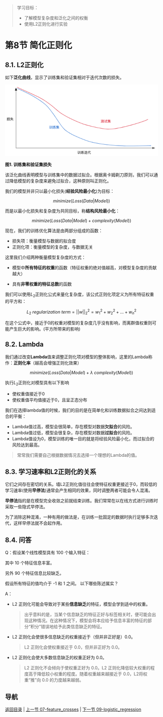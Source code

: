 > 学习目标：
>
> - 了解模型复杂度和泛化之间的权衡
> - 使用L2正则化进行实验

# 第8节 简化正则化

## 8.1. L2正则化

如下**泛化曲线**，显示了训练集和验证集相对于迭代次数的损失。

![image-20181118215349814](assets/image-20181118215349814-2549229.png)

**图1. 训练集和验证集损失**

该泛化曲线表明模型与训练集中的数据过拟合。根据奥卡姆剃刀原则，我们可以通过降低模型的复杂度来避免过拟合，这种原则叫正则化。

我们的模型并非只以最小化损失(**经验风险最小化**)为目标：

$$minimize(Loss(Data|Model))$$

而是以最小化损失和复杂度为共同目标，称**结构风险最小化**：

$$minimize(Loss(Data|Model) + complexity(Model))$$

现在，我们的训练优化算法是由两部分组成的函数：

- 损失项：衡量模型与数据的拟合度
- 正则化项：衡量模型的复杂度，与数据无关

这里我们介绍两种衡量模型复杂度的方式：

- 模型中**所有特征的权重**的函数（特征权重的绝对值越高，对模型复杂度的贡献越大）


- 具有**非零权重的特征总数**的函数

我们可以使用$L_2$正则化公式来量化复杂度，该公式正则化项定义为所有特征权重的平方和：

$$L_2\ regularization\ term = ||w||_2^2=w_1^2+w_2^2+\dots+w_n^2$$

在这个公式中，接近于0的权重对模型的复杂度几乎没有影响，而离群值权重则可能产生巨大的影响。(平方所带来的影响)

## 8.2. Lambda

我们通过改变**Lambda**值来调整正则化项对模型的整体影响，这里的Lambda称作：**正则化率**（越高会增强正则化效果）

$$minimize(Loss(Data|Model)+\lambda\ complexity(Model))$$

执行$L_2$正则化对模型具有以下影响

- 使权重值接近于0
- 使权重值平均值接近于0，且呈正态分布

我们在选择lambda值的时候，我们的目的是在简单化和训练数据拟合之间达到适合的平衡：

- Lambda值过高，模型会很简单，存在模型对数据**欠拟合**的风险。
- Lambda值过低，模型会很复杂，存在模型对数据**过拟合**的风险。
- Lambda值设为0，模型训练的唯一目的就是将经验风险最小化，而过拟合的风险达到最高。

> 常常我们需要自己根据数据情况去选择一个理想的Lambda的值。

## 8.3. 学习速率和L2正则化的关系

它们之间存在密切的关系。墙L2正则化值往往会使特征权重更接近于0，而较低的学习速率(使用**早停法**)通常会产生相同的效果，同时调整两者可能会令人混淆。

**早停法**指的是在模型完全收敛之前就结束训练。我们常常在以在线方式进行训练时采取一些隐式早停法。

为了消除这种混淆，一种有用的做法是，在训练一批固定的数据时执行足够多次迭代，这样早停法就不会起作用。



## 8.4. 问答

Q：假设某个线性模型具有 100 个输入特征：

其中 10 个特征信息丰富。

另外 90 个特征信息比较缺乏。

假设所有特征的值均介于 -1 和 1 之间。 以下哪些陈述属实？

A：

- L2 正则化可能会导致对于某些**信息缺乏**的特征，模型会学到适中的权重。

  > 出乎意料的是，当某个信息缺乏的特征正好与标签相关时，便可能会出现这种情况。在这种情况下，模型会将本应给予信息丰富的特征的部分“积分”错误地给予此类信息缺乏的特征。


- L2 正则化会使很多信息缺乏的权重接近于（但并非正好是）0.0。

  > L2 正则化会使权重接近于 0.0，但并非正好为 0.0。

- L2 正则化会使大多数信息缺乏的权重正好为 0.0。

  > L2 正则化不会倾向于使权重正好为 0.0。L2 正则化降低较大权重的程度高于降低较小权重的程度。随着权重越来越接近于 0.0，L2将权重“推”向 0.0 的力度越来越弱。



## 导航

 [返回目录](../README.md) | [上一节 07-feature_crosses](./07-feature_crosses.md) | [下一节 09-logistic_regression](./09-logistic_regression.md)